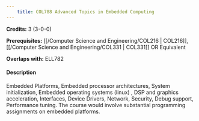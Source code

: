 ```yaml
---
    title: COL788 Advanced Topics in Embedded Computing
---
```

**Credits:** 3 (3-0-0)



**Prerequisites:** [[/Computer Science and Engineering/COL216 | COL216]], [[/Computer Science and Engineering/COL331 | COL331]] OR Equivalent

**Overlaps with:** ELL782

#### Description 
Embedded Platforms, Embedded processor architectures, System initialization, Embedded operating systems (linux) , DSP and graphics acceleration, Interfaces, Device Drivers, Network, Security, Debug support, Performance tuning. The course would involve substantial programming assignments on embedded platforms.